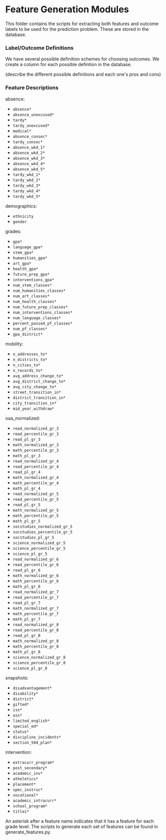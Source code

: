 # Feature Generation Modules

This folder contains the scripts for extracting both features and outcome labels to be used for the prediction problem. These are stored in the database.

### Label/Outcome Definitions

We have several possible definition schemes for choosing outcomes. We create a column for each possible defintion in the database.

(describe the different possible definitions and each one's pros and cons)

### Feature Descriptions
absence:
  * `absence*`
  * `absence_unexcused*`
  * `tardy*`
  * `tardy_unexcused*`
  * `medical*`
  * `absence_consec*`
  * `tardy_consec*`
  * `absence_wkd_1*`
  * `absence_wkd_2*`
  * `absence_wkd_3*`
  * `absence_wkd_4*`
  * `absence_wkd_5*`
  * `tardy_wkd_1*`
  * `tardy_wkd_2*`
  * `tardy_wkd_3*`
  * `tardy_wkd_4*`
  * `tardy_wkd_5*`

demographics:
  * `ethnicity`
  * `gender`

grades:
  * `gpa*`
  * `language_gpa*`
  * `stem_gpa*`
  * `humanities_gpa*`
  * `art_gpa*`
  * `health_gpa*`
  * `future_prep_gpa*`
  * `interventions_gpa*`
  * `num_stem_classes*`
  * `num_humanities_classes*`
  * `num_art_classes*`
  * `num_health_classes*`
  * `num_future_prep_classes*`
  * `num_interventions_classes*`
  * `num_language_classes*`
  * `percent_passed_pf_classes*`
  * `num_pf_classes*`
  * `gpa_district*`

mobility:
  * `n_addresses_to*`
  * `n_districts_to*`
  * `n_cities_to*`
  * `n_records_to*`
  * `avg_address_change_to*`
  * `avg_district_change_to*`
  * `avg_city_change_to*`
  * `street_transition_in*`
  * `district_transition_in*`
  * `city_transition_in*`
  * `mid_year_withdraw*`

oaa_normalized:
  * `read_normalized_gr_3`
  * `read_percentile_gr_3`
  * `read_pl_gr_3`
  * `math_normalized_gr_3`
  * `math_percentile_gr_3`
  * `math_pl_gr_3`
  * `read_normalized_gr_4`
  * `read_percentile_gr_4`
  * `read_pl_gr_4`
  * `math_normalized_gr_4`
  * `math_percentile_gr_4`
  * `math_pl_gr_4`
  * `read_normalized_gr_5`
  * `read_percentile_gr_5`
  * `read_pl_gr_5`
  * `math_normalized_gr_5`
  * `math_percentile_gr_5`
  * `math_pl_gr_5`
  * `socstudies_normalized_gr_5`
  * `socstudies_percentile_gr_5`
  * `socstudies_pl_gr_5`
  * `science_normalized_gr_5`
  * `science_percentile_gr_5`
  * `science_pl_gr_5`
  * `read_normalized_gr_6`
  * `read_percentile_gr_6`
  * `read_pl_gr_6`
  * `math_normalized_gr_6`
  * `math_percentile_gr_6`
  * `math_pl_gr_6`
  * `read_normalized_gr_7`
  * `read_percentile_gr_7`
  * `read_pl_gr_7`
  * `math_normalized_gr_7`
  * `math_percentile_gr_7`
  * `math_pl_gr_7`
  * `read_normalized_gr_8`
  * `read_percentile_gr_8`
  * `read_pl_gr_8`
  * `math_normalized_gr_8`
  * `math_percentile_gr_8`
  * `math_pl_gr_8`
  * `science_normalized_gr_8`
  * `science_percentile_gr_8`
  * `science_pl_gr_8`

snapshots:
  * `disadvantagement*`
  * `disability*`
  * `district*`
  * `gifted*`
  * `iss*`
  * `oss*`
  * `limited_english*`
  * `special_ed*`
  * `status*`
  * `discipline_incidents*`
  * `section_504_plan*`

intervention:
  * `extracurr_program*`
  * `post_secondary*`
  * `academic_inv*`
  * `atheletics*`
  * `placement*`
  * `spec_instruc*`
  * `vocational*`
  * `academic_intracurr*`
  * `school_program*`
  * `titlei*`
  
An asterisk after a feature name indicates that it has a feature for each grade level.
The scripts to generate each set of features can be found in generate_features.py.
